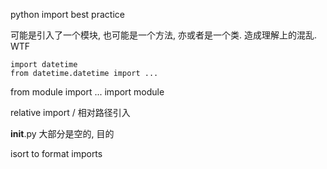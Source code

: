 ---
---

python import best practice

可能是引入了一个模块, 也可能是一个方法, 亦或者是一个类. 
造成理解上的混乱. WTF
    
    import datetime
    from datetime.datetime import ...

from module import ...
import module

relative import / 相对路径引入

__init__.py 大部分是空的, 目的



isort to format imports
